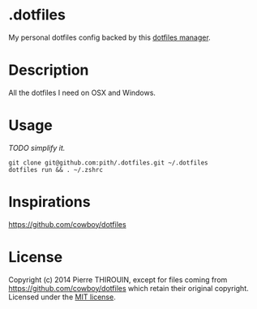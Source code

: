 # .dotfiles
My personal dotfiles config backed by this [dotfiles manager](https://github.com/pith/dotfiles).

# Description

All the dotfiles I need on OSX and Windows.

# Usage

*TODO simplify it.*

    git clone git@github.com:pith/.dotfiles.git ~/.dotfiles
    dotfiles run && . ~/.zshrc
    
# Inspirations

https://github.com/cowboy/dotfiles

# License

Copyright (c) 2014 Pierre THIROUIN, except for files coming from 
https://github.com/cowboy/dotfiles which retain their original copyright.
Licensed under the [MIT license](LICENSE).

